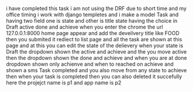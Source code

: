 i have completed this task i am not using the DRF due to short time and my office timing i work with django templetes and
 i make a model Task and having two field one is state and other is title state having the choice in Draft active done and
 achieve when you enter the chrome the url 127.0.0.1:8000 home page appear and add the deveilvery title like FOOD then you submited
 it rediect to list page and all the task are shown at this page and at this you can edit the state of the delievery when 
your state is Draft the dropdown shown the active and achieve and the you move active then the dropdown shown the done and achieve 
and when you are at done dropdown shown only achienve and when to reached on achieve and shown a sms Task completed and you also move
 from any state to achieve then when your task is completed then you can also deleted it succefully
here the projejct name is p1 and app name is p2
